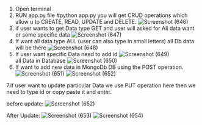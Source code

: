 1. Open terminal
2. RUN app.py file #python app.py
  you will get CRUD operations which allow u to CREATE, READ, UPDATE and DELETE.
  ![Screenshot (646)](https://github.com/PiyushChaukade/Python_flask_project/assets/93372962/4e4cb738-b070-41df-90e5-28745b6b8ed5)
3. if user wants to get Data type GET and user will asked for All data want or some specific data
  ![Screenshot (647)](https://github.com/PiyushChaukade/Python_flask_project/assets/93372962/dd5f38a0-016e-4f8b-a9d9-4479e6598805)
4. If want all data type ALL (user can also type in small letters) all Db data will be there 
   ![Screenshot (648)](https://github.com/PiyushChaukade/Python_flask_project/assets/93372962/bb8bb361-ccd6-41ee-b7f2-deacd577126d)
5. If user want specific Data need to add id 
  ![Screenshot (649)](https://github.com/PiyushChaukade/Python_flask_project/assets/93372962/8765978d-02bb-433c-afe4-b99b25eb51b3)  
  all Data in Database
  ![Screenshot (650)](https://github.com/PiyushChaukade/Python_flask_project/assets/93372962/2b7c9125-6548-4eef-b461-92030f62d261)
6. If want to add new data in MongoDb DB using the POST operation.
  ![Screenshot (651)](https://github.com/PiyushChaukade/Python_flask_project/assets/93372962/2e16a1bf-a8aa-45eb-b8e6-9fe46ca64070)
  ![Screenshot (652)](https://github.com/PiyushChaukade/Python_flask_project/assets/93372962/7421f025-88ee-4b06-add1-6691f11bfebd)

7.if user want to update particular Data we use PUT operation here then we need to type id or copy paste it and enter.

 before update:
  ![Screenshot (652)](https://github.com/PiyushChaukade/Python_flask_project/assets/93372962/7d24527b-d0fc-4d45-812c-d79c9f6b4074)

After Update:
  ![Screenshot (653)](https://github.com/PiyushChaukade/Python_flask_project/assets/93372962/e1d4e358-4f98-44c2-bf02-220284e31790)
  ![Screenshot (654)](https://github.com/PiyushChaukade/Python_flask_project/assets/93372962/28ed6708-48e4-4653-94f9-66b1e121376f)




